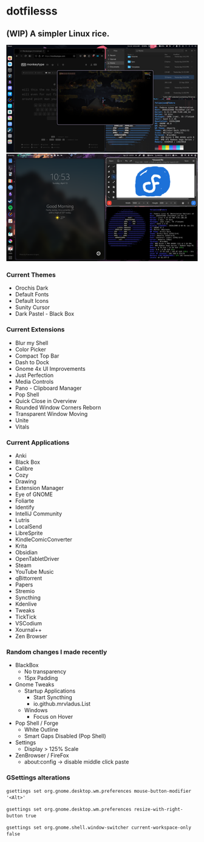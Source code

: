 # dotfilesss
## (WIP) A simpler Linux rice.
![](https://github.com/felipe-juan/dotfilesss/blob/main/Screenshot%20from%202024-10-22%2010-11-36.png)
![](https://github.com/felipe-juan/dotfilesss/blob/main/Screenshot%20From%202025-04-13%2010-53-18.png)

### Current Themes
- Orochis Dark
- Default Fonts
- Default Icons
- Sunity Cursor
- Dark Pastel - Black Box

### Current Extensions
- Blur my Shell
- Color Picker
- Compact Top Bar
- Dash to Dock
- Gnome 4x UI Improvements
- Just Perfection
- Media Controls
- Pano - Clipboard Manager
- Pop Shell
- Quick Close in Overview
- Rounded Window Corners Reborn
- Transparent Window Moving
- Unite
- Vitals

### Current Applications
- Anki
- Black Box
- Calibre
- Cozy
- Drawing
- Extension Manager
- Eye of GNOME
- Foliarte
- Identify
- IntelliJ Community
- Lutris
- LocalSend
- LibreSprite
- KindleComicConverter
- Krita
- Obsidian
- OpenTabletDriver
- Steam
- YouTube Music
- qBittorrent
- Papers
- Stremio
- Syncthing
- Kdenlive
- Tweaks
- TickTick
- VSCodium
- Xournal++
- Zen Browser

### Random changes I made recently
- BlackBox
  - No transparency
  - 15px Padding
- Gnome Tweaks
  - Startup Applications
    - Start Syncthing
    - io.github.mrvladus.List
  - Windows
    - Focus on Hover 
- Pop Shell / Forge
  - White Outline
  - Smart Gaps Disabled (Pop Shell)
- Settings
  - Display > 125% Scale
- ZenBrowser / FireFox
  - about:config -> disable middle click paste

### GSettings alterations
`gsettings set org.gnome.desktop.wm.preferences mouse-button-modifier '<Alt>'`

`gsettings set org.gnome.desktop.wm.preferences resize-with-right-button true`

`gsettings set org.gnome.shell.window-switcher current-workspace-only false`
